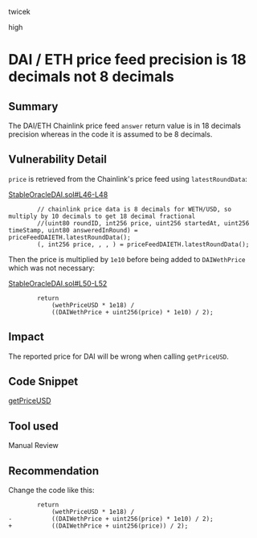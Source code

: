twicek

high

# DAI / ETH price feed precision is 18 decimals not 8 decimals

## Summary
The DAI/ETH Chainlink price feed `answer` return value is in 18 decimals precision whereas in the code it is assumed to be 8 decimals.

## Vulnerability Detail
`price` is retrieved from the Chainlink's price feed using `latestRoundData`:

[StableOracleDAI.sol#L46-L48](https://github.com/sherlock-audit/2023-05-USSD/blob/main/ussd-contracts/contracts/oracles/StableOracleDAI.sol#L46-L48)
```solidity
        // chainlink price data is 8 decimals for WETH/USD, so multiply by 10 decimals to get 18 decimal fractional
        //(uint80 roundID, int256 price, uint256 startedAt, uint256 timeStamp, uint80 answeredInRound) = priceFeedDAIETH.latestRoundData();
        (, int256 price, , , ) = priceFeedDAIETH.latestRoundData();
```
Then the price is multiplied by `1e10` before being added to `DAIWethPrice` which was not necessary:

[StableOracleDAI.sol#L50-L52](https://github.com/sherlock-audit/2023-05-USSD/blob/main/ussd-contracts/contracts/oracles/StableOracleDAI.sol#L50-L52)
```solidity
        return
            (wethPriceUSD * 1e18) /
            ((DAIWethPrice + uint256(price) * 1e10) / 2);
```

## Impact
The reported price for DAI will be wrong when calling `getPriceUSD`.

## Code Snippet
[getPriceUSD](https://github.com/sherlock-audit/2023-05-USSD/blob/main/ussd-contracts/contracts/oracles/StableOracleDAI.sol#L33-L53)

## Tool used

Manual Review

## Recommendation
Change the code like this:

```solidity
        return
            (wethPriceUSD * 1e18) /
-           ((DAIWethPrice + uint256(price) * 1e10) / 2);
+           ((DAIWethPrice + uint256(price)) / 2);
```